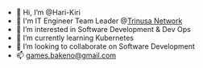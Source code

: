 - 👋 Hi, I’m @Hari-Kiri
- 🏢 I'm IT Engineer Team Leader @[Trinusa Network](https://www.trinusanetwork.com/ "Trading and Mining Company - Ship various Indonesian raw material non-mineral through nation")
- 👀 I’m interested in Software Development & Dev Ops
- 🌱 I’m currently learning Kubernetes
- 💞️ I’m looking to collaborate on Software Development
- 📫 games.bakeno@gmail.com
